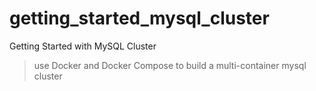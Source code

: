 # getting_started_mysql_cluster
Getting Started with MySQL Cluster

> use Docker and Docker Compose to build a multi-container mysql cluster
